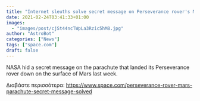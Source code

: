 ```yaml
---
title: "Internet sleuths solve secret message on Perseverance rover's Mars parachute"
date: 2021-02-24T03:41:33+01:00
images:
  - "images/post/cjSt44ncTWpLa3Rzic5hM8.jpg"
author: "AstroBot"
categories: ["News"]
tags: ["space.com"]
draft: false
---
```


NASA hid a secret message on the parachute that landed its Perseverance rover down on the surface of Mars last week. 

Διαβάστε περισσότερα: https://www.space.com/perseverance-rover-mars-parachute-secret-message-solved
